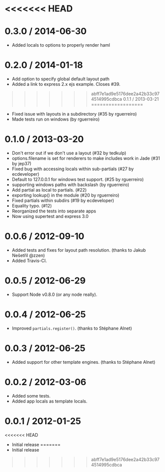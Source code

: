 
<<<<<<< HEAD
=======
0.3.0 / 2014-06-30
==================

* Added locals to options to properly render haml

0.2.0 / 2014-01-18
==================

 * Add option to specify global default layout path
 * Added a link to express 2.x ejs example. Closes #39.

>>>>>>> abff7e1ad9e5176dee2a42b33c974514995cdbca
0.1.1 / 2013-03-21
==================

  * Fixed issue with layouts in a subdirectory (#35 by rguerreiro)
  * Made tests run on windows (by rguerreiro)

0.1.0 / 2013-03-20
==================

  * Don't error out if we don't use a layout (#32 by tedkulp)
  * options.filename is set for renderers to make includes work in Jade (#31 by jep37)
  * Fixed bug with accessing locals within sub-partials (#27 by ecdeveloper)
  * Default to 127.0.0.1 for windows test support. (#25 by rguerreiro)
  * supporting windows paths with backslash (by rguerreiro)
  * Add partial as local to partials. (#22)
  * exporting lookup() in the module (#20 by rguerreiro)
  * Fixed partials within subdirs (#19 by ecdeveloper)
  * Equality typo. (#12)
  * Reorganized the tests into separate apps
  * Now using supertest and express 3.0

0.0.6 / 2012-09-10
==================

  * Added tests and fixes for layout path resolution. (thanks to Jakub Nešetřil @zzen)
  * Added Travis-CI.

0.0.5 / 2012-06-29
==================

  * Support Node v0.8.0 (or any node really).


0.0.4 / 2012-06-25
==================

  * Improved `partials.register()`. (thanks to Stéphane Alnet)


0.0.3 / 2012-06-25
==================

  * Added support for other template engines. (thanks to Stéphane Alnet)

0.0.2 / 2012-03-06
==================

  * Added some tests.
  * Added app locals as template locals.

0.0.1 / 2012-01-25
==================

<<<<<<< HEAD
  * Initial release
=======
  * Initial release
>>>>>>> abff7e1ad9e5176dee2a42b33c974514995cdbca
